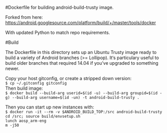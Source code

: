 #Dockerfile for building android-build-trusty image.

Forked from here: https://android.googlesource.com/platform/build/+/master/tools/docker

With updated Python to match repo requirements.

#Build

The Dockerfile in this directory sets up an Ubuntu Trusty image ready to build a variety of Android branches (>= Lollipop). It‘s particulary useful to build older branches that required 14.04 if you’ve upgraded to something newer.


Copy your host gitconfig, or create a stripped down version:  
` $ cp ~/.gitconfig gitconfig `   
Then build image:   
` $ docker build --build-arg userid=$(id -u) --build-arg groupid=$(id -g) --build-arg username=$(id -un) -t android-build-trusty . `    

Then you can start up new instances with:   
` $ docker run -it --rm -v $ANDROID_BUILD_TOP:/src android-build-trusty `   
` cd /src; source build/envsetup.sh `   
` lunch aosp_arm-eng `  
` m -j50 `  

